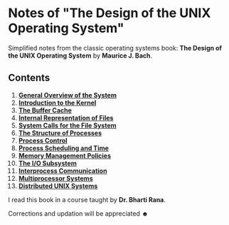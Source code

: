 # Notes of "The Design of the UNIX Operating System"

Simplified notes from the classic operating systems book: **The Design of the UNIX Operating System** by **Maurice J. Bach**.

## Contents

1. [**General Overview of the System**](1-General-Overview-of-the-System.md)
2. [**Introduction to the Kernel**](2-Introduction-to-the-Kernel.md)
3. [**The Buffer Cache**](3-The-Buffer-Cache.md)
4. [**Internal Representation of Files**](4-Internal-Representation-of-Files.md)
5. [**System Calls for the File System**](5-System-Calls-for-the-File-System.md)
6. [**The Structure of Processes**](6-The-Structure-of-Processes.md)
7. [**Process Control**](7-Process-Control.md)
8. [**Process Scheduling and Time**](8-Process-Scheduling-and-Time.md)
9. [**Memory Management Policies**](9-Memory-Management-Policies.md)
10. [**The I/O Subsystem**](10-The-I-O-Subsystem.md)
11. [**Interprocess Communication**](11-Interprocess-Communication.md)
12. [**Multiprocessor Systems**](12-Multiprocessor-Systems.md)
13. [**Distributed UNIX Systems**](13-Distributed-UNIX-Systems.md)



I read this book in a course taught by **Dr. Bharti Rana**.

Corrections and updation will be appreciated ☻
